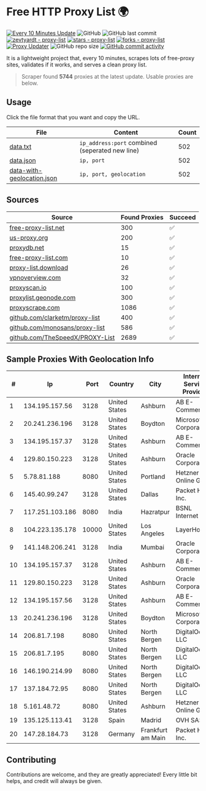 
# Free HTTP Proxy List 🌍

[![Every 10 Minutes Update](https://github.com/mertguvencli/http-proxy-list/actions/workflows/main.yml/badge.svg?branch=main)](https://github.com/mertguvencli/http-proxy-list/actions/workflows/main.yml)
![GitHub](https://img.shields.io/github/license/mertguvencli/http-proxy-list)
![GitHub last commit](https://img.shields.io/github/last-commit/mertguvencli/http-proxy-list)
[![zevtyardt - proxy-list](https://img.shields.io/static/v1?label=zevtyardt&message=proxy-list&color=blue&logo=github)](https://github.com/zevtyardt/proxy-list "Go to GitHub repo")
[![stars - proxy-list](https://img.shields.io/github/stars/zevtyardt/proxy-list?style=social)](https://github.com/zevtyardt/proxy-list)
[![forks - proxy-list](https://img.shields.io/github/forks/zevtyardt/proxy-list?style=social)](https://github.com/zevtyardt/proxy-list)
[![Proxy Updater](https://github.com/zevtyardt/proxy-list/workflows/Proxy%20Updater/badge.svg)](https://github.com/zevtyardt/proxy-list/actions?query=workflow:"Proxy+Updater")
![GitHub repo size](https://img.shields.io/github/repo-size/zevtyardt/proxy-list)
[![GitHub commit activity](https://img.shields.io/github/commit-activity/m/zevtyardt/proxy-list?logo=commits)](https://github.com/zevtyardt/proxy-list/commits/main)

It is a lightweight project that, every 10 minutes, scrapes lots of free-proxy sites, validates if it works, and serves a clean proxy list.

> Scraper found **5744** proxies at the latest update. Usable proxies are below.

## Usage

Click the file format that you want and copy the URL.

|File|Content|Count|
|----|-------|-----|
|[data.txt](https://raw.githubusercontent.com/mertguvencli/http-proxy-list/main/proxy-list/data.txt)|`ip_address:port` combined (seperated new line)|502|
|[data.json](https://raw.githubusercontent.com/mertguvencli/http-proxy-list/main/proxy-list/data.json)|`ip, port`|502|
|[data-with-geolocation.json](https://raw.githubusercontent.com/mertguvencli/http-proxy-list/main/proxy-list/data-with-geolocation.json)|`ip, port, geolocation`|502|

## Sources

|Source|Found Proxies|Succeed|
|------|-------------|-------|
|[free-proxy-list.net](https://free-proxy-list.net)|300|✅|
|[us-proxy.org](https://www.us-proxy.org)|200|✅|
|[proxydb.net](http://proxydb.net)|15|✅|
|[free-proxy-list.com](https://free-proxy-list.com/?page=&port=&type%5B%5D=http&type%5B%5D=https&up_time=0&search=Search)|10|✅|
|[proxy-list.download](https://www.proxy-list.download/HTTP)|26|✅|
|[vpnoverview.com](https://vpnoverview.com/privacy/anonymous-browsing/free-proxy-servers)|32|✅|
|[proxyscan.io](https://www.proxyscan.io)|100|✅|
|[proxylist.geonode.com](https://proxylist.geonode.com/api/proxy-list?limit=300&page=1&sort_by=lastChecked&sort_type=desc&protocols=http,https)|300|✅|
|[proxyscrape.com](https://api.proxyscrape.com/v2/?request=displayproxies&protocol=http&timeout=10000&country=all&ssl=all&anonymity=all)|1086|✅|
|[github.com/clarketm/proxy-list](https://raw.githubusercontent.com/clarketm/proxy-list/master/proxy-list-raw.txt)|400|✅|
|[github.com/monosans/proxy-list](https://raw.githubusercontent.com/monosans/proxy-list/main/proxies/http.txt)|586|✅|
|[github.com/TheSpeedX/PROXY-List](https://raw.githubusercontent.com/TheSpeedX/PROXY-List/master/http.txt)|2689|✅|


## Sample Proxies With Geolocation Info

|#|Ip|Port|Country|City|Internet Service Provider|
|-|--|----|-------|----|-------------------------|
|1|134.195.157.56|3128|United States|Ashburn|AB E-Commerce|
|2|20.241.236.196|3128|United States|Boydton|Microsoft Corporation|
|3|134.195.157.37|3128|United States|Ashburn|AB E-Commerce|
|4|129.80.150.223|3128|United States|Ashburn|Oracle Corporation|
|5|5.78.81.188|8080|United States|Portland|Hetzner Online GmbH|
|6|145.40.99.247|3128|United States|Dallas|Packet Host, Inc.|
|7|117.251.103.186|8080|India|Hazratpur|BSNL Internet|
|8|104.223.135.178|10000|United States|Los Angeles|LayerHost|
|9|141.148.206.241|3128|India|Mumbai|Oracle Corporation|
|10|134.195.157.37|3128|United States|Ashburn|AB E-Commerce|
|11|129.80.150.223|3128|United States|Ashburn|Oracle Corporation|
|12|134.195.157.56|3128|United States|Ashburn|AB E-Commerce|
|13|20.241.236.196|3128|United States|Boydton|Microsoft Corporation|
|14|206.81.7.198|8080|United States|North Bergen|DigitalOcean, LLC|
|15|206.81.7.195|8080|United States|North Bergen|DigitalOcean, LLC|
|16|146.190.214.99|8080|United States|North Bergen|DigitalOcean, LLC|
|17|137.184.72.95|8080|United States|North Bergen|DigitalOcean, LLC|
|18|5.161.48.72|8080|United States|Ashburn|Hetzner Online GmbH|
|19|135.125.113.41|3128|Spain|Madrid|OVH SAS|
|20|147.28.184.73|3128|Germany|Frankfurt am Main|Packet Host, Inc.|



## Contributing

Contributions are welcome, and they are greatly appreciated! Every
little bit helps, and credit will always be given.

